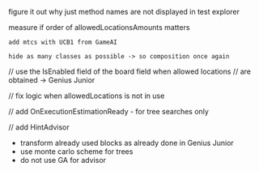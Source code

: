 figure it out why just method names are not displayed in test explorer

measure if order of allowedLocationsAmounts matters

	add mtcs with UCB1 from GameAI

	hide as many classes as possible -> so composition once again	

// use the IsEnabled field of the board field when allowed locations
// are obtained -> Genius Junior

// fix logic when allowedLocations is not in use

// add OnExecutionEstimationReady - for tree searches only

// add HintAdvisor
- transform already used blocks as already done in Genius Junior
- use monte carlo scheme for trees
- do not use GA for advisor

